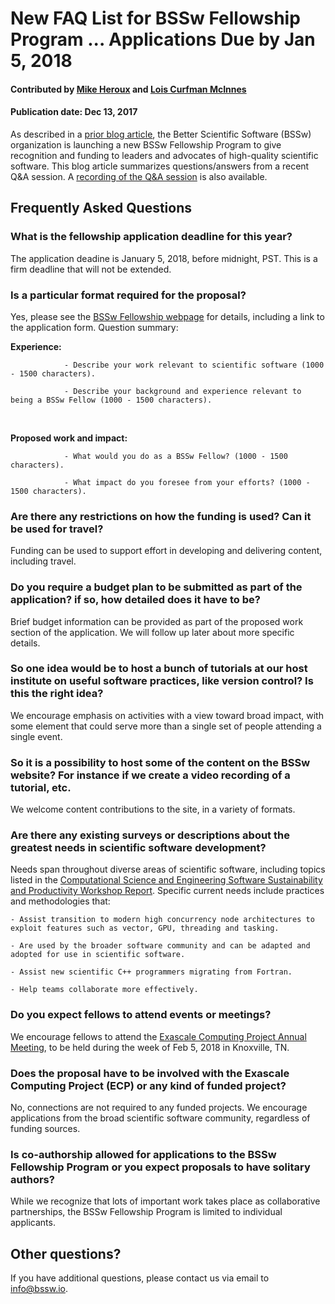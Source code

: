# New FAQ List for BSSw Fellowship Program ... Applications Due by Jan 5, 2018

#### Contributed by [Mike Heroux](https://github.com/maherou "Mike Heroux GitHub Profile") and [Lois Curfman McInnes](https://github.com/curfman "Lois Curfman McInnes GitHub Profile") 

#### Publication date: Dec 13, 2017

As described in a [prior blog article](https://bssw.io/blog_posts/applications-open-for-new-bssw-fellowship-program-q-a-webinar-on-dec-12-2017), the Better Scientific Software (BSSw) organization is launching a new BSSw Fellowship Program to give recognition and funding to leaders and advocates of high-quality scientific software.   This blog article summarizes questions/answers from a recent Q&A session. A [recording of the Q&A session](https://bluejeans.com/playback/s/5uNroGtkIITxVvQ6RCUxdNqobCLHIaREtnKiBxWKw9N7stSw1Sotp5QXnA1aNYBw) is also available.

## Frequently Asked Questions

### What is the fellowship application deadline for this year?
The application deadine is January 5, 2018, before midnight, PST.  This is a firm deadline that will not be extended.

### Is a particular format required for the proposal?

Yes, please see the [BSSw Fellowship webpage](https://bssw.io/pages/bssw-fellowship-program) for details, including a link to the application form.  Question summary:

**Experience:**

                - Describe your work relevant to scientific software (1000 - 1500 characters).
        
                - Describe your background and experience relevant to being a BSSw Fellow (1000 - 1500 characters).
<br>

**Proposed work and impact:**

                - What would you do as a BSSw Fellow? (1000 - 1500 characters).
        
                - What impact do you foresee from your efforts? (1000 - 1500 characters).

### Are there any restrictions on how the funding is used? Can it be used for travel?

Funding can be used to support effort in developing and delivering content, including travel.

### Do you require a budget plan to be submitted as part of the application? if so, how detailed does it have to be?
Brief budget information can be provided as part of the proposed work section of the application.  We will follow up later about more specific details.

### So one idea would be to host a bunch of tutorials at our host institute on useful software practices, like version control? Is this the right idea?

We encourage emphasis on activities with a view toward broad impact, with some element that could serve more than a single set of people attending a single event.

### So it is a possibility to host some of the content on the BSSw website?  For instance if we create a video recording of a tutorial, etc.

We welcome content contributions to the site, in a variety of formats.

### Are there any existing surveys or descriptions about the greatest needs in scientific software development?

Needs span throughout diverse areas of scientific software, including topics listed in the [Computational Science and Engineering Software Sustainability and Productivity Workshop Report](https://www.nitrd.gov/PUBS/CSESSPWorkshopReport.pdf). Specific current needs include practices and methodologies that:

    - Assist transition to modern high concurrency node architectures to exploit features such as vector, GPU, threading and tasking.

    - Are used by the broader software community and can be adapted and adopted for use in scientific software.
    
    - Assist new scientific C++ programmers migrating from Fortran.
    
    - Help teams collaborate more effectively.

### Do you expect fellows to attend events or meetings?

We encourage fellows to attend the [Exascale Computing Project Annual Meeting](http://www.ecpannualmeeting.com), to be held during the week of Feb 5, 2018 in Knoxville, TN.

### Does the proposal have to be involved with the Exascale Computing Project (ECP) or any kind of funded project?

No, connections are not required to any funded projects.  We encourage applications from the broad scientific software community, regardless of funding sources.

###  Is co-authorship allowed for applications to the BSSw Fellowship Program or you expect proposals to have solitary authors?

While we recognize that lots of important work takes place as collaborative partnerships, the BSSw Fellowship Program is limited to individual applicants.

## Other questions?  
If you have additional questions, please contact us via email to [info@bssw.io](mailto:info@bssw.io).

<!---
Publish: yes
Track: bssw fellowship
Topics: discussion and question sites, projects and organizations
Pinned: no
--->
